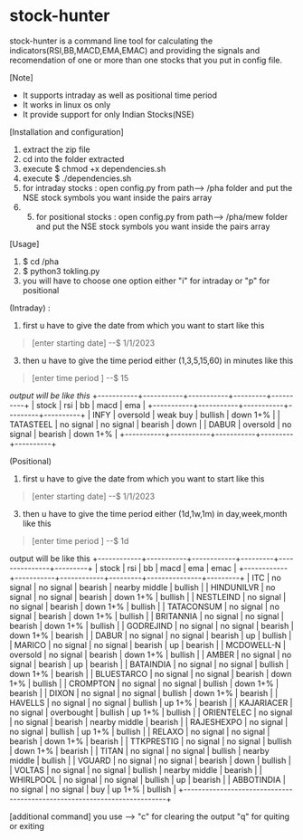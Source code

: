 # stock-hunter
stock-hunter is a command line tool for calculating the indicators(RSI,BB,MACD,EMA,EMAC) and providing the signals and recomendation of one or more than one stocks that you put in config file.

[Note]
* It supports intraday as well as positional time period
* It works in linux os only
* It provide support for only Indian Stocks(NSE)

[Installation and configuration]
1. extract the zip file 
2. cd into the folder extracted
3. execute $ chmod +x dependencies.sh
4. execute $ ./dependencies.sh
5. for intraday stocks : open config.py from path--> <user>/pha folder and put the NSE stock symbols you want inside the pairs array
6. 5. for positional stocks : open config.py from path--> <user>/pha/mew folder and put the NSE stock symbols you want inside the pairs array

[Usage]
1. $ cd <user>/pha
2. $ python3 tokling.py
3. you will have to choose one option either "i" for intraday or "p" for positional

(Intraday) : 
1. first u have to give the date from which you want to start like this
> [enter starting date] --$ 1/1/2023
3. then u have to give the time period either (1,3,5,15,60) in minutes like this
> [enter time period  ] --$  15

*output will be like this*
+-----------+-----------+-----------+---------+----------+
|   stock   |    rsi    |     bb    |   macd  |   ema    |
+-----------+-----------+-----------+---------+----------+
|    INFY   |  oversold |  weak buy | bullish | down 1+% |
| TATASTEEL | no signal | no signal | bearish |   down   |
|   DABUR   |  oversold | no signal | bearish | down 1+% |
+-----------+-----------+-----------+---------+----------+


(Positional)
1. first u have to give the date from which you want to start like this
> [enter starting date] --$ 1/1/2023
3. then u have to give the time period either (1d,1w,1m) in day,week,month like this
> [enter time period  ] --$  1d

output will be like this
+------------+-----------+------------+---------+---------------+---------+
|   stock    |    rsi    |     bb     |   macd  |      ema      |   emac  |
+------------+-----------+------------+---------+---------------+---------+
|    ITC     | no signal | no signal  | bearish | nearby middle | bullish |
| HINDUNILVR | no signal | no signal  | bearish |    down 1+%   | bullish |
| NESTLEIND  | no signal | no signal  | bearish |    down 1+%   | bullish |
| TATACONSUM | no signal | no signal  | bearish |    down 1+%   | bullish |
| BRITANNIA  | no signal | no signal  | bearish |    down 1+%   | bullish |
| GODREJIND  | no signal | no signal  | bearish |    down 1+%   | bearish |
|   DABUR    | no signal | no signal  | bearish |       up      | bullish |
|   MARICO   | no signal | no signal  | bearish |       up      | bearish |
| MCDOWELL-N |  oversold | no signal  | bearish |    down 1+%   | bullish |
|   AMBER    | no signal | no signal  | bearish |       up      | bearish |
| BATAINDIA  | no signal | no signal  | bullish |    down 1+%   | bearish |
| BLUESTARCO | no signal | no signal  | bearish |    down 1+%   | bullish |
|  CROMPTON  | no signal | no signal  | bullish |    down 1+%   | bearish |
|   DIXON    | no signal | no signal  | bullish |    down 1+%   | bearish |
|  HAVELLS   | no signal | no signal  | bullish |     up 1+%    | bearish |
| KAJARIACER | no signal | overbought | bullish |     up 1+%    | bullish |
| ORIENTELEC | no signal | no signal  | bearish | nearby middle | bearish |
| RAJESHEXPO | no signal | no signal  | bullish |     up 1+%    | bullish |
|   RELAXO   | no signal | no signal  | bearish |    down 1+%   | bearish |
| TTKPRESTIG | no signal | no signal  | bullish |    down 1+%   | bearish |
|   TITAN    | no signal | no signal  | bullish | nearby middle | bullish |
|   VGUARD   | no signal | no signal  | bearish |      down     | bullish |
|   VOLTAS   | no signal | no signal  | bullish | nearby middle | bearish |
| WHIRLPOOL  | no signal | no signal  | bullish |       up      | bearish |
| ABBOTINDIA | no signal | no signal  |   buy   |     up 1+%    | bullish |
+-------------------------------------------------------------------------+

[additional command]
you use --> "c" for clearing the output
            "q" for quiting or exiting 

